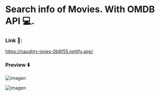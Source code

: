 # Search info of Movies. With OMDB API :computer:.

### Link :link::
https://naughty-jones-0b6f55.netlify.app/

### **Preview** :arrow_down:

![imagen](https://user-images.githubusercontent.com/58391098/89142662-ae131a00-d50d-11ea-92a3-f44300512068.png)

![imagen](https://user-images.githubusercontent.com/58391098/89142780-03e7c200-d50e-11ea-940b-a3b191a76e99.png)
